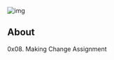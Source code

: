 ![img](https://assets.imaginablefutures.com/media/images/ALX_Logo.max-200x150.png)

## About

0x08. Making Change Assignment
